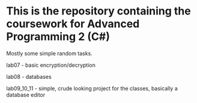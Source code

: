 # This is the repository containing the coursework for Advanced Programming 2 (C#)
Mostly some simple random tasks.

lab07 - basic encryption/decryption

lab08 - databases

lab09_10_11 - simple, crude looking project for the classes, basically a database editor
